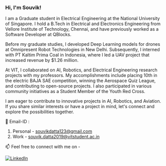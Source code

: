 ### Hi, I'm Souvik! 

I am a Graduate student in Electrical Engineering at the National University of Singapore. I hold a B.Tech in Electrical and Electronics Engineering from Vellore Institute of Technology, Chennai, and have previously worked as a Software Developer at QBlocks.

Before my graduate studies, I developed Deep Learning models for drones at Omnipresent Robot Technologies in New Delhi. Subsequently, I interned with PT Kaltim Prima Coal in Indonesia, where I led a UAV project that increased revenue by $1.26 million.

At VIT, I collaborated on AI, Robotics, and Electrical Engineering research projects with my professors. My accomplishments include placing 10th in the electric BAJA SAE competition, winning the Aerospace Quiz League, and contributing to open-source projects. I also participated in various community initiatives as a Student Member of the Youth Red Cross.

I am eager to contribute to innovative projects in AI, Robotics, and Aviation. If you share similar interests or have a project in mind, let's connect and explore the possibilities together.

📧 Email-ID : 
1. Personal - <a href="souvikdatta123@gmail.com">souvikdatta123@gmail.com</a>  
2. Work - <a href="souvik.datta2019@vitstudent.ac.in">souvik.datta2019@vitstudent.ac.in</a>
               
📫 Feel free to connect with me on - <br/>

[![LinkedIn](https://img.shields.io/badge/-LinkedIn-0077B5?style=for-the-badge&logo=LinkedIn&logoColor=white)](https://www.linkedin.com/in/souvik-datta03/)
<!-- [![Twitter](https://img.shields.io/badge/-Twitter-0077B5?style=for-the-badge&logo=Twitter&logoColor=white)](https://twitter.com/Souvik306)
 -->
<!---<a href="https://www.linkedin.com/in/souvik-datta03/">
<img align="left" alt="Souvik's LinkedIn" width="22px" src="https://raw.githubusercontent.com/peterthehan/peterthehan/master/assets/linkedin.svg" />
</a>
<a href="https://twitter.com/Souvik306">
 <img align="left" alt="Souvik Datta | Twitter" width="22px" src="https://raw.githubusercontent.com/peterthehan/peterthehan/master/assets/twitter.svg" />
</a></br>-->

<!-- <img src="https://github-readme-stats.vercel.app/api?username=souvik0306&show_icons=true&theme=algolia" alt="souvik0306" />      
 -->

